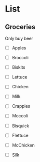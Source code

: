 # List

## Groceries

Only buy beer

- [ ] Apples
- [ ] Broccoli
- [ ] Biskits
- [ ] Lettuce
- [ ] Chicken
- [ ] Milk
- [ ] Crapples
- [ ] Moccoli
- [ ] Bisquick 
- [ ] Flettuce
- [ ] McChicken
- [ ] Silk



